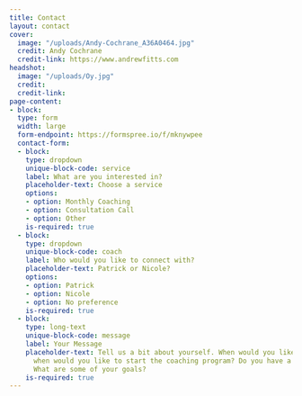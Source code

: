 ```yaml
---
title: Contact
layout: contact
cover:
  image: "/uploads/Andy-Cochrane_A36A0464.jpg"
  credit: Andy Cochrane
  credit-link: https://www.andrewfitts.com
headshot:
  image: "/uploads/Oy.jpg"
  credit: 
  credit-link: 
page-content:
- block: 
  type: form
  width: large
  form-endpoint: https://formspree.io/f/mknywpee
  contact-form:
  - block: 
    type: dropdown
    unique-block-code: service
    label: What are you interested in?
    placeholder-text: Choose a service
    options:
    - option: Monthly Coaching
    - option: Consultation Call
    - option: Other
    is-required: true
  - block: 
    type: dropdown
    unique-block-code: coach
    label: Who would you like to connect with?
    placeholder-text: Patrick or Nicole?
    options:
    - option: Patrick
    - option: Nicole
    - option: No preference
    is-required: true
  - block: 
    type: long-text
    unique-block-code: message
    label: Your Message
    placeholder-text: Tell us a bit about yourself. When would you like to chat or
      when would you like to start the coaching program? Do you have a race in mind?
      What are some of your goals?
    is-required: true
---
```


